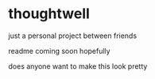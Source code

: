 # thoughtwell
just a personal project between friends

readme coming soon hopefully

does anyone want to make this look pretty
